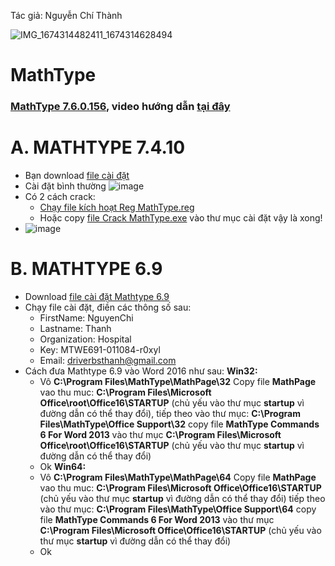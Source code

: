 Tác giả: Nguyễn Chí Thành

![IMG_1674314482411_1674314628494](https://user-images.githubusercontent.com/82578024/231749370-cff3f452-4349-46bd-80e4-dd85653ca27f.jpg)

# MathType #

### [MathType 7.6.0.156](https://bsthanh-my.sharepoint.com/:f:/g/personal/0914678254_bsthanh_onmicrosoft_com/EnVzfR1i85lPhQ1dnvDbfw0B0Jnx2nzXBNIqNqUp6-Jwaw?e=7ouI5z), video hướng dẫn [tại đây](https://bsthanh-my.sharepoint.com/:v:/g/personal/0914678254_bsthanh_onmicrosoft_com/EQnLMNFXS1JEucVmbWDELbUBq73bNQcV9NDt9YnjK8a4NA?e=c9xv35) ###

# A. MATHTYPE 7.4.10 #

- Bạn download [file cài đặt](https://bsthanh-my.sharepoint.com/:f:/g/personal/0914678254_bsthanh_onmicrosoft_com/Ei4xR_WIuJhGrAOh0wKGNOsBAOBw8vkhe_IpHhcVjeooCA?e=HzDJJ6)
- Cài đặt bình thường ![image](https://user-images.githubusercontent.com/82578024/224482695-11e13c70-a54e-4e84-a85a-7269ec4bd429.png) 
- Có 2 cách crack:
  - [Chạy file kích hoạt Reg MathType.reg](https://bsthanh-my.sharepoint.com/:u:/g/personal/0914678254_bsthanh_onmicrosoft_com/EdDUDtUoRn5HvdGivYqLAugBB-E5BRsaKKg2GfOdxmBqGw?e=TPRpGM)
  - Hoặc copy [file Crack MathType.exe](https://bsthanh-my.sharepoint.com/:f:/g/personal/0914678254_bsthanh_onmicrosoft_com/EttfenyWMydEssltbCPUlm0BydrVG9wbfETaR6hQ44cJZg?e=qYCkQL) vào thư mục cài đặt vậy là xong!
- ![image](https://user-images.githubusercontent.com/82578024/224484151-83d8174d-5a76-4bdf-b126-d5187f73231d.png)

# B. MATHTYPE 6.9

- Download [file cài đặt Mathtype 6.9](https://bsthanh-my.sharepoint.com/:u:/g/personal/0914678254_bsthanh_onmicrosoft_com/EdOTpg-tfBRAqACCpEOXmH0Btw02BekJuOhpuDUgbYjSiw?e=KvbLio)
- Chạy file cài đặt, điền các thông số sau:
  - FirstName: NguyenChi
  - Lastname: Thanh
  - Organization: Hospital
  - Key: MTWE691-011084-r0xyl
  - Email: driverbsthanh@gmail.com
- Cách đưa Mathtype 6.9 vào Word 2016 như sau:
  **Win32:**
    - Vô **C:\Program Files\MathType\MathPage\32** Copy file **MathPage** vao thu muc: **C:\Program Files\Microsoft Office\root\Office16\STARTUP** (chủ yếu vào thư mục **startup** vì đường dẫn có thể thay đổi), tiếp theo vào thư mục: **C:\Program Files\MathType\Office Support\32** copy file **MathType Commands 6 For Word 2013** vào thư mục **C:\Program Files\Microsoft Office\root\Office16\STARTUP** (chủ yếu vào thư mục **startup** vì đường dẫn có thể thay đổi)
    - Ok
  **Win64:**
    - Vô **C:\Program Files\MathType\MathPage\64** Copy file **MathPage** vao thu muc: **C:\Program Files\Microsoft Office\Office16\STARTUP** (chủ yếu vào thư mục **startup** vì đường dẫn có thể thay đổi) tiếp theo vào thư mục: **C:\Program Files\MathType\Office Support\64** copy file **MathType Commands 6 For Word 2013** vào thư mục **C:\Program Files\Microsoft Office\Office16\STARTUP** (chủ yếu vào thư mục **startup** vì đường dẫn có thể thay đổi)
    - Ok
